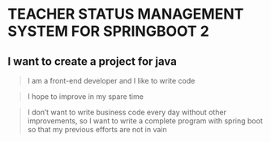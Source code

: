 # TEACHER STATUS MANAGEMENT SYSTEM FOR SPRINGBOOT 2

## I want to create a project for java

> I am a front-end developer and I like to write code

> I hope to improve in my spare time

> I don’t want to write business code every day without other improvements, so I want to write a complete program with spring boot so that my previous efforts are not in vain
